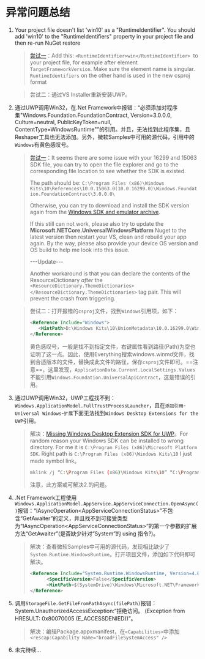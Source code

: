 # 异常问题总结

1. Your project file doesn't list 'win10' as a "RuntimeIdentifier". You should add 'win10' to the "RuntimeIdentifiers" property in your project file and then re-run NuGet restore

   > <i class="icon" id="error"></i> ​[尝试一](https://stackoverflow.com/questions/52182158/vs-15-8-2-broke-build-tools-missing-runtimeidentifier)：Add this: `<RuntimeIdentifier>win</RuntimeIdentifier> `to your project file, for example after element `TargetFrameworkVersion`. Make sure the element name is singular. `RuntimeIdentifiers` on the other hand is used in the new csproj format

   > <i class="icon" id="ok"></i> 尝试二：通过VS Installer重新安装UWP。

2. 通过UWP调用Win32，在.Net Framework中报错：“必须添加对程序集"Windows.Foundation.FoundationContract, Version=3.0.0.0, Culture=neutral, PublicKeyToken=null, ContentType=WindowsRuntime"”的引用。并且，无法找到此程序集，且Reshaper工具也无法添加。另外，微软Samples中可用的源代码，引用中的`Windows`有黄色感叹号。

   > <i class="icon" id="error"></i> [ 尝试一](https://stackoverflow.com/questions/50947191/c-sharp-uwp-build-failed-windows-foundation-foundationcontract-missing)：It seems there are some issue with your 16299 and 15063 SDK file, you can try to open the file explorer and go to the corresponding file location to see whether the SDK is existed.
   >
   > The path should be: `C:\Program Files (x86)\Windows Kits\10\References\10.0.15063.0(10.0.16299.0)\Windows.Foundation.FoundationContract\3.0.0.0\`
   >
   > Otherwise, you can try to download and install the SDK version again from the [Windows SDK and emulator archive](https://developer.microsoft.com/en-us/windows/downloads/sdk-archive).
   >
   > If this still can not work, please also try to update the **Microsoft.NETCore.UniversalWindowsPlatform** Nuget to the latest version then restart your VS, clean and rebuild your app again. By the way, please also provide your device OS version and OS build to help me look into this issue.
   >
   > ---Update---
   >
   > Another workaround is that you can declare the contents of the ResourceDictionary *after* the `<ResourceDictionary.ThemeDictionaries></ResourceDictionary.ThemeDictionaries>` tag pair. This will prevent the crash from triggering.

   > <i class="icon" id="ok"></i> 尝试二：打开报错的`csproj`文件，找到`Windows`引用项，如下：
   >
   > ```xml
   ><Reference Include="Windows">
   >    <HintPath>D:\Windows Kits\10\UnionMetadata\10.0.16299.0\Windows.winmd</HintPath>
   > </Reference>
   >    ```
   > 
   > 黄色感叹号，一般是找不到指定文件，右键属性看到路径(Path)为空也证明了这一点。因此，使用Everything搜索windows.winmd文件，找到合适版本的文件，替换成此文件的路径，保存`csproj`文件即可。==注意==，这里发现，`ApplicationData.Current.LocalSettings.Values`不能引用`Windows.Foundation.UniversalApiContract`，这是错误的引用。
   
3. 通过UWP调用Win32，UWP工程找不到：`Windows.ApplicationModel.FullTrustProcessLauncher`，且在`添加引用`-`Universal Windows`-`扩展`下面无法找到`Windows Desktop Extensions for the UWP`引用。

   > <i class="icon" id="ok"></i> 解决：[Missing Windows Desktop Extension SDK for UWP](https://stackoverflow.com/questions/59804392/missing-windows-desktop-extension-sdk-for-uwp)。For random reason your Windows SDK can be installed to wrong directory. For me it is `C:\Program Files (x86)\Microsoft Platform SDK`. Right path is `C:\Program Files (x86)\Windows Kits\10` I just made symbol link。
   >
   > ```bash
   > mklink /j “C:\Program Files (x86)\Windows Kits\10” “C:\Program Files (x86)\Microsoft Platform SDK”
   > ```
   >
   > 注意，此方案或可解决2.的问题。

4. .Net Framework工程使用`Windows.ApplicationModel.AppService.AppServiceConnection.OpenAsync()`报错：“IAsyncOperation\<AppServiceConnectionStatus\>”不包含“GetAwaiter”的定义，并且找不到可接受类型为“IAsyncOperation\<AppServiceConnectionStatus\>”的第一个参数的扩展方法“GetAwaiter”(是否缺少针对“System”的 using 指令?)。

   > <i class="icon" id="ok"></i> 解决：查看微软Samples中可用的源代码，发现相比缺少了`System.Runtime.WindowsRuntime`。打开项目文件，添加如下代码即可解决。
   >
   > ```xml
   > <Reference Include="System.Runtime.WindowsRuntime, Version=4.0.0.0, Culture=neutral, PublicKeyToken=b77a5c561934e089, processorArchitecture=MSIL">
   >       <SpecificVersion>False</SpecificVersion>
   >       <HintPath>$(SystemDrive)\Windows\Microsoft.NET\Framework\v4.0.30319\System.Runtime.WindowsRuntime.dll</HintPath>
   > </Reference>
   > ```
   >
   
5. 调用`StorageFile.GetFileFromPathAsync(filePath)`报错：System.UnauthorizedAccessException:“拒绝访问。 (Exception from HRESULT: 0x80070005 (E_ACCESSDENIED))”。

   > <i class="icon" id="ok"></i> 解决：编辑Package.appxmanifest，在`<Capabilities>`中添加 `<rescap:Capability Name="broadFileSystemAccess" />`

6. 未完待续...

